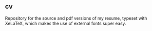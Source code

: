 cv
--

Repository for the source and pdf versions of my resume, typeset with
XeLaTeX, which makes the use of external fonts super easy.
